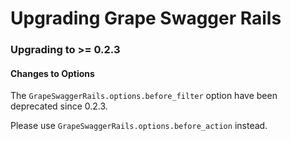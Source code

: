 Upgrading Grape Swagger Rails
=============================

### Upgrading to >= 0.2.3

#### Changes to Options

The `GrapeSwaggerRails.options.before_filter` option have been deprecated since 0.2.3.

Please use `GrapeSwaggerRails.options.before_action` instead.
